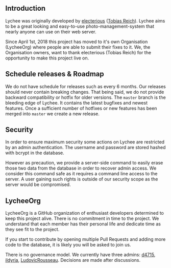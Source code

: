 ## Introduction

Lychee was originally developed by [electerious][1] ([Tobias Reich][2]). Lychee aims to be a great looking and easy-to-use photo-management-system that nearly anyone can use on their web server.

Since April 1st, 2018 this project has moved to it's own Organisation (LycheeOrg) where people are able to submit their fixes to it. We, the Organisation owners, want to thank electerious (Tobias Reich) for the opportunity to make this project live on.

## Schedule releases & Roadmap

We do not have schedule for releases such as every 6 months. Our releases should never contain breaking changes. That being said, we do not provide backward compatibility or hotfix for older versions. The `master` branch is the bleeding edge of Lychee. It contains the latest bugfixes and newest features. Once a sufficient number of hotfixes or new features has been merged into `master` we create a new release.

## Security

In order to ensure maximum security some actions on Lychee are restricted by an admin authentication. The username and password are stored hashed with bcrypt in the database.

However as precaution, we provide a server-side command to easily erase those two data from the database in order to recover admin access. We consider this command safe as it requires a command line access to the server. A user gaining such rights is outside of our security scope as the server would be compromised.

## LycheeOrg

LycheeOrg is a GitHub organization of enthusiast developers determined to keep this project alive.
There is no commitment in time to the project. We understand that each member has their personal life and dedicate time as they see fit to the project.

If you start to contribute by opening multiple Pull Requests and adding more code to the database, it is likely you will be asked to join us.

There is no governance model. We currently have three admins: [d4715][3], [ildyria][4], [LudovicRousseau][5]. Decisions are made after discussions.

[1]: https://github.com/electerious
[2]: https://electerious.com
[3]: https://github.com/d7415
[4]: https://github.com/ildyria
[5]: https://github.com/LudovicRousseau
